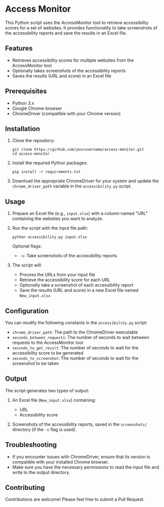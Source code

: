 # Access Monitor

This Python script uses the AccessMonitor tool to retrieve accessibility scores for a set of websites. It provides functionality to take screenshots of the accessibility reports and save the results in an Excel file.

## Features

- Retrieves accessibility scores for multiple websites from the AccessMonitor tool
- Optionally takes screenshots of the accessibility reports
- Saves the results (URL and score) in an Excel file

## Prerequisites

- Python 3.x
- Google Chrome browser
- ChromeDriver (compatible with your Chrome version)

## Installation

1. Clone the repository:
   ```
   git clone https://github.com/yourusername/access-monitor.git
   cd access-monitor
   ```

2. Install the required Python packages:
   ```
   pip install -r requirements.txt
   ```

3. Download the appropriate ChromeDriver for your system and update the `chrome_driver_path` variable in the `accessibility.py` script.

## Usage

1. Prepare an Excel file (e.g., `input.xlsx`) with a column named "URL" containing the websites you want to analyze.

2. Run the script with the input file path:
   ```
   python accessibility.py input.xlsx
   ```

   Optional flags:
   - `-s`: Take screenshots of the accessibility reports

3. The script will:
   - Process the URLs from your input file
   - Retrieve the accessibility score for each URL
   - Optionally take a screenshot of each accessibility report
   - Save the results (URL and score) in a new Excel file named `New_input.xlsx`

## Configuration

You can modify the following constants in the `accessibility.py` script:

- `chrome_driver_path`: The path to the ChromeDriver executable
- `seconds_between_requests`: The number of seconds to wait between requests to the AccessMonitor tool
- `seconds_to_get_result`: The number of seconds to wait for the accessibility score to be generated
- `seconds_to_screenshot`: The number of seconds to wait for the screenshot to be taken

## Output

The script generates two types of output:

1. An Excel file (`New_input.xlsx`) containing:
   - URL
   - Accessibility score

2. Screenshots of the accessibility reports, saved in the `screenshots/` directory (if the `-s` flag is used).

## Troubleshooting

- If you encounter issues with ChromeDriver, ensure that its version is compatible with your installed Chrome browser.
- Make sure you have the necessary permissions to read the input file and write to the output directory.

## Contributing

Contributions are welcome! Please feel free to submit a Pull Request.
